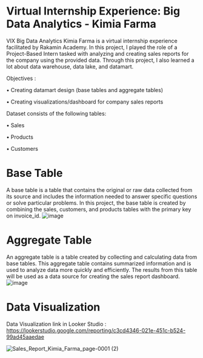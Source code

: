 # Virtual Internship Experience: Big Data Analytics - Kimia Farma

VIX Big Data Analytics Kimia Farma is a virtual internship experience facilitated by Rakamin Academy. In this project, I played the role of a Project-Based Intern tasked with analyzing and creating sales reports for the company using the provided data. Through this project, I also learned a lot about data warehouse, data lake, and datamart.

Objectives :

•	Creating datamart design (base tables and aggregate tables)

•	Creating visualizations/dashboard for company sales reports

Dataset consists of the following tables:

•	Sales

•	Products

•	Customers

# Base Table 

A base table is a table that contains the original or raw data collected from its source and includes the information needed to answer specific questions or solve particular problems. In this project, the base table is created by combining the sales, customers, and products tables with the primary key on invoice_id.
![image](https://github.com/aldilahariwibowo/Sales-Report-Kimia-Farma/assets/80616937/ee45145c-e490-490a-9f2c-d90e51fa9ae3)


# Aggregate Table 

An aggregate table is a table created by collecting and calculating data from base tables. This aggregate table contains summarized information and is used to analyze data more quickly and efficiently. The results from this table will be used as a data source for creating the sales report dashboard.
![image](https://github.com/aldilahariwibowo/Sales-Report-Kimia-Farma/assets/80616937/1a602a08-e52a-4b70-9fec-12b0d6ab5988)

# Data Visualization

Data Visualization link in Looker Studio : https://lookerstudio.google.com/reporting/c3cd4346-021e-451c-b524-99ad45aaedae

![Sales_Report_Kimia_Farma_page-0001 (2)](https://github.com/aldilahariwibowo/Sales-Report-Kimia-Farma/assets/80616937/1f2ee9c4-a608-4043-ae55-70a8529a505a)






